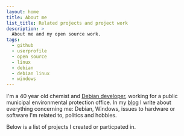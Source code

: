 ```yaml
---
layout: home
title: About me
list_title: Related projects and project work
description: >
  About me and my open source work.
tags:
  - github
  - userprofile
  - open source
  - linux
  - debian
  - debian linux
  - windows
---
```


I'm a 40 year old chemist and [Debian developer](https://qa.debian.org/developer.php?login=dleidert@debian.org "Overview of Debian Linux packages maintained by Daniel Leidert"), working for a public municipal environmental protection office. In my [blog](https://www.wgdd.de) I write about everything concerning me: Debian, Windows, issues to hardware or software I'm related to, politics and hobbies.

Below is a list of projects I created or particpated in.

